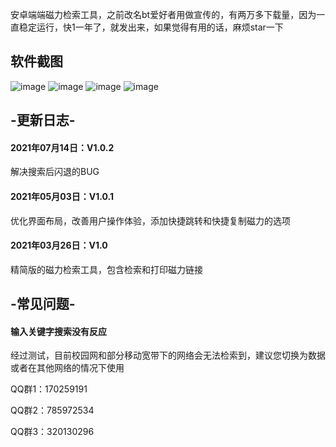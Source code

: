 安卓端端磁力检索工具，之前改名bt爱好者用做宣传的，有两万多下载量，因为一直稳定运行，快1一年了，就发出来，如果觉得有用的话，麻烦star一下

## 软件截图


![image](http://www.owlsmart.net/image/11.jpg) ![image](http://www.owlsmart.net/image/12.jpg) ![image](http://www.owlsmart.net/image/13.jpg) ![image](http://www.owlsmart.net/image/14.jpg)

##  -更新日志-

#### 2021年07月14日：V1.0.2
  解决搜索后闪退的BUG
#### 2021年05月03日：V1.0.1
  优化界面布局，改善用户操作体验，添加快捷跳转和快捷复制磁力的选项
#### 2021年03月26日：V1.0
  精简版的磁力检索工具，包含检索和打印磁力链接

## -常见问题-

#### 输入关键字搜索没有反应
  经过测试，目前校园网和部分移动宽带下的网络会无法检索到，建议您切换为数据或者在其他网络的情况下使用

QQ群1：170259191

QQ群2：785972534

QQ群3：320130296
